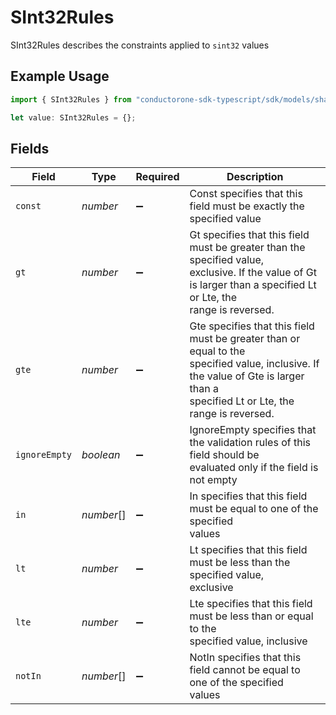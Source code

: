 # SInt32Rules

SInt32Rules describes the constraints applied to `sint32` values

## Example Usage

```typescript
import { SInt32Rules } from "conductorone-sdk-typescript/sdk/models/shared";

let value: SInt32Rules = {};
```

## Fields

| Field                                                                                                                                                                             | Type                                                                                                                                                                              | Required                                                                                                                                                                          | Description                                                                                                                                                                       |
| --------------------------------------------------------------------------------------------------------------------------------------------------------------------------------- | --------------------------------------------------------------------------------------------------------------------------------------------------------------------------------- | --------------------------------------------------------------------------------------------------------------------------------------------------------------------------------- | --------------------------------------------------------------------------------------------------------------------------------------------------------------------------------- |
| `const`                                                                                                                                                                           | *number*                                                                                                                                                                          | :heavy_minus_sign:                                                                                                                                                                | Const specifies that this field must be exactly the specified value                                                                                                               |
| `gt`                                                                                                                                                                              | *number*                                                                                                                                                                          | :heavy_minus_sign:                                                                                                                                                                | Gt specifies that this field must be greater than the specified value,<br/> exclusive. If the value of Gt is larger than a specified Lt or Lte, the<br/> range is reversed.       |
| `gte`                                                                                                                                                                             | *number*                                                                                                                                                                          | :heavy_minus_sign:                                                                                                                                                                | Gte specifies that this field must be greater than or equal to the<br/> specified value, inclusive. If the value of Gte is larger than a<br/> specified Lt or Lte, the range is reversed. |
| `ignoreEmpty`                                                                                                                                                                     | *boolean*                                                                                                                                                                         | :heavy_minus_sign:                                                                                                                                                                | IgnoreEmpty specifies that the validation rules of this field should be<br/> evaluated only if the field is not empty                                                             |
| `in`                                                                                                                                                                              | *number*[]                                                                                                                                                                        | :heavy_minus_sign:                                                                                                                                                                | In specifies that this field must be equal to one of the specified<br/> values                                                                                                    |
| `lt`                                                                                                                                                                              | *number*                                                                                                                                                                          | :heavy_minus_sign:                                                                                                                                                                | Lt specifies that this field must be less than the specified value,<br/> exclusive                                                                                                |
| `lte`                                                                                                                                                                             | *number*                                                                                                                                                                          | :heavy_minus_sign:                                                                                                                                                                | Lte specifies that this field must be less than or equal to the<br/> specified value, inclusive                                                                                   |
| `notIn`                                                                                                                                                                           | *number*[]                                                                                                                                                                        | :heavy_minus_sign:                                                                                                                                                                | NotIn specifies that this field cannot be equal to one of the specified<br/> values                                                                                               |